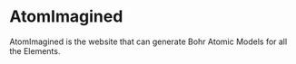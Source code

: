 # AtomImagined

AtomImagined is the website that can generate Bohr Atomic Models for all the Elements.
